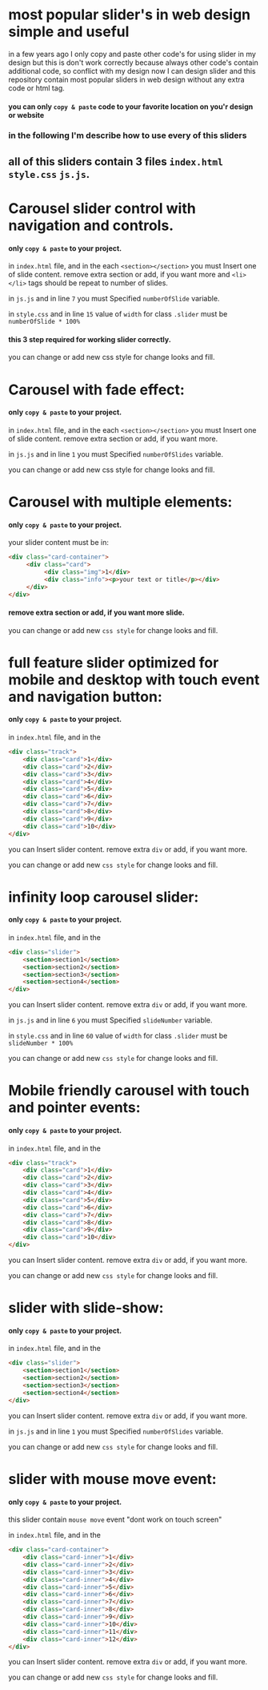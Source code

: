 # most popular slider's in web design simple and useful
in a few years ago I only copy and paste other code's for using slider in my design but this is don't work correctly because always other code's contain additional code, so conflict with my design now I can design slider and this repository contain most popular sliders in web design without any extra code or html tag.
#### you can only `copy & paste` code to your favorite location on you'r design or website
### in the following I'm describe how to use every of this sliders

## all of this sliders contain 3 files `index.html` `style.css` `js.js`.

# Carousel slider control with navigation and controls.
#### only `copy & paste` to your project.

in `index.html` file, and in the each `<section></section>` you must Insert one of slide content. remove extra section or add, if you want more and `<li></li>` tags should be repeat to number of slides.

in `js.js` and in line `7` you must Specified `numberOfSlide` variable.

in `style.css` and in line `15` value of `width` for class `.slider` must be `numberOfSlide * 100%`

#### this 3 step required for working slider correctly.
you can change or add new css style for change looks and fill.

# Carousel with fade effect:
#### only `copy & paste` to your project.

in `index.html` file, and in the each `<section></section>` you must Insert one of slide content. remove extra section or add, if you want more.

in `js.js` and in line `1` you must Specified `numberOfSlides` variable.

you can change or add new css style for change looks and fill.


# Carousel with multiple elements:
#### only `copy & paste` to your project.

your slider content must be in:
```html
<div class="card-container">
     <div class="card">
          <div class="img">1</div>
          <div class="info"><p>your text or title</p></div>
     </div>
</div>
```
#### remove extra section or add, if you want more slide.

you can change or add new `css style` for change looks and fill.

# full feature slider optimized for mobile and desktop with touch event and navigation button:

#### only `copy & paste` to your project.
in `index.html` file, and in the
```html
<div class="track">
    <div class="card">1</div>
    <div class="card">2</div>
    <div class="card">3</div>
    <div class="card">4</div>
    <div class="card">5</div>
    <div class="card">6</div>
    <div class="card">7</div>
    <div class="card">8</div>
    <div class="card">9</div>
    <div class="card">10</div>
</div>
```
you can Insert slider content. remove extra `div` or add, if you want more.

you can change or add new `css style` for change looks and fill.

# infinity loop carousel slider:
#### only `copy & paste` to your project.
in `index.html` file, and in the

```html
<div class="slider">
    <section>section1</section>
    <section>section2</section>
    <section>section3</section>
    <section>section4</section>
</div>
```
you can Insert slider content. remove extra `div` or add, if you want more.

in `js.js` and in line `6` you must Specified `slideNumber` variable.

in `style.css` and in line `60` value of `width` for class `.slider` must be `slideNumber * 100%`

you can change or add new `css style` for change looks and fill.

# Mobile friendly carousel with touch and pointer events:

#### only `copy & paste` to your project.

in `index.html` file, and in the
```html
<div class="track">
    <div class="card">1</div>
    <div class="card">2</div>
    <div class="card">3</div>
    <div class="card">4</div>
    <div class="card">5</div>
    <div class="card">6</div>
    <div class="card">7</div>
    <div class="card">8</div>
    <div class="card">9</div>
    <div class="card">10</div>
</div>
```
you can Insert slider content. remove extra `div` or add, if you want more.

you can change or add new `css style` for change looks and fill.

# slider with slide-show:
#### only `copy & paste` to your project.

in `index.html` file, and in the
```html
<div class="slider">
    <section>section1</section>
    <section>section2</section>
    <section>section3</section>
    <section>section4</section>
</div>
```
you can Insert slider content. remove extra `div` or add, if you want more.

in `js.js` and in line `1` you must Specified `numberOfSlides` variable.

you can change or add new `css style` for change looks and fill.

# slider with mouse move event:
#### only `copy & paste` to your project.
this slider contain `mouse move` event "dont work on touch screen"

in `index.html` file, and in the
```html
<div class="card-container">
    <div class="card-inner">1</div>
    <div class="card-inner">2</div>
    <div class="card-inner">3</div>
    <div class="card-inner">4</div>
    <div class="card-inner">5</div>
    <div class="card-inner">6</div>
    <div class="card-inner">7</div>
    <div class="card-inner">8</div>
    <div class="card-inner">9</div>
    <div class="card-inner">10</div>
    <div class="card-inner">11</div>
    <div class="card-inner">12</div>
</div>
```
you can Insert slider content. remove extra `div` or add, if you want more.

you can change or add new `css style` for change looks and fill.
